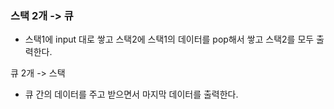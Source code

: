 ### 스택 2개 -> 큐
- 스택1에 input 대로 쌓고 스택2에 스택1의 데이터를 pop해서 쌓고 스택2를 모두 출력한다.

큐 2개 -> 스택
- 큐 간의 데이터를 주고 받으면서 마지막 데이터를 출력한다.
